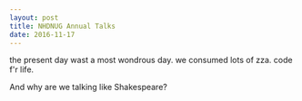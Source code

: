 ```yaml
---
layout: post
title: NHDNUG Annual Talks
date: 2016-11-17
---
```

the present day wast a most wondrous day. we 
consumed lots of zza. code f'r life.

And why are we talking like Shakespeare?